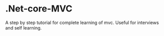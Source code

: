 # .Net-core-MVC
A step by step tutorial for complete learning of mvc. Useful for interviews and self learning.

